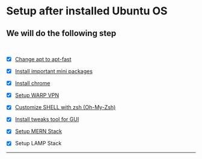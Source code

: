 # Setup after installed Ubuntu OS

## We will do the following step

</br>
  
- [x] [Change apt to apt-fast](./1.Start.md#change-apt-to-apt-fast)
  
- [x] [Install important mini packages](./2.Install_git.md)
  
- [x] [Install chrome](./3.Install_chrome.md)
  
- [x] [Setup WARP VPN](./4.Setup_vpn.md)
  
- [x] [Customize SHELL with zsh (Oh-My-Zsh)](./Install_shell.md)
  
- [x] [Install tweaks tool for GUI](#install-tewaks-tool-for-gui)
  
- [X] [Setup MERN Stack](#setup-mern-stack)

- [x] Setup LAMP Stack
  
---
